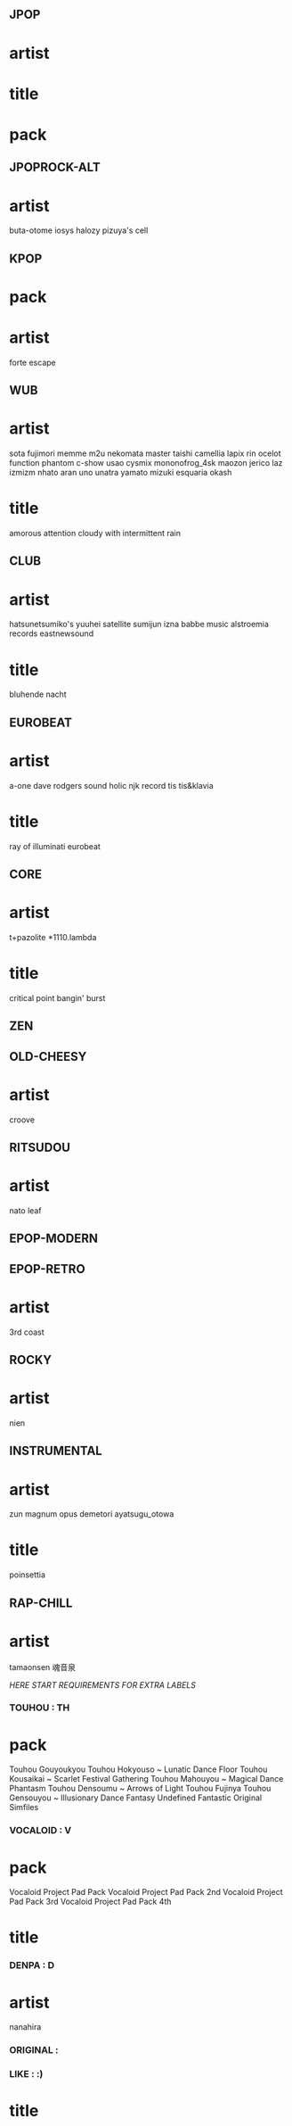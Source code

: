 <!-- jpoppy, anime style &stuff. novelty-type music -->
## JPOP
# artist

# title
  
# pack


## JPOPROCK-ALT
# artist
buta-otome
iosys
halozy
pizuya's cell

<!-- speaks for itself -->
## KPOP
# pack

# artist
forte escape


<!-- wubby, glitchy -->
## WUB
# artist
sota fujimori
memme
m2u
nekomata master
taishi
camellia
lapix
rin
ocelot
function phantom
c-show
usao
cysmix
mononofrog_4sk
maozon
jerico
laz
izmizm
nhato
aran
uno
unatra
yamato mizuki
esquaria
okash
# title
amorous attention
cloudy with intermittent rain

<!-- stuff like house or trance, that has like a constant beat or sth -->
## CLUB
# artist
hatsunetsumiko's
yuuhei satellite
sumijun
izna
babbe music
alstroemia records
eastnewsound
# title
bluhende nacht
<!-- ask the wind -->

<!-- eurobeat -->
## EUROBEAT
# artist
a-one
dave rodgers
sound holic
njk record
tis
tis&klavia
# title
ray of illuminati
<in> eurobeat


<!-- really constant high energy, stuff like hardcore and pumpcore and stuff -->
## CORE
# artist
t+pazolite
*1110.lambda
# title
critical point
bangin' burst 

<!-- quiet singing or music etc -->
## ZEN

<!--  -->
## OLD-CHEESY
# artist
croove


## RITSUDOU
# artist
nato
leaf


## EPOP-MODERN


## EPOP-RETRO
# artist
3rd coast

## ROCKY
# artist
nien


## INSTRUMENTAL
# artist
zun
magnum opus
demetori
ayatsugu_otowa
# title
poinsettia

## RAP-CHILL
# artist
tamaonsen
魂音泉


<!--  -->
*HERE START REQUIREMENTS FOR EXTRA LABELS*
<!-- in any way related to touhou franchises -->
### TOUHOU : TH
# pack
Touhou Gouyoukyou
Touhou Hokyouso ~ Lunatic Dance Floor
Touhou Kousaikai ~ Scarlet Festival Gathering
Touhou Mahouyou ~ Magical Dance Phantasm
Touhou Densoumu ~ Arrows of Light
Touhou Fujinya
Touhou Gensouyou ~ Illusionary Dance Fantasy
Undefined Fantastic Original Simfiles

<!-- has voice of a vocaloid in it -->
### VOCALOID : V
# pack
Vocaloid Project Pad Pack
Vocaloid Project Pad Pack 2nd
Vocaloid Project Pad Pack 3rd
Vocaloid Project Pad Pack 4th
# title


<!-- has nanahira-or-so-like cute highpitched voice in it -->
### DENPA : D
# artist
nanahira


### ORIGINAL : 

<!--  -->
### LIKE : :)
# title